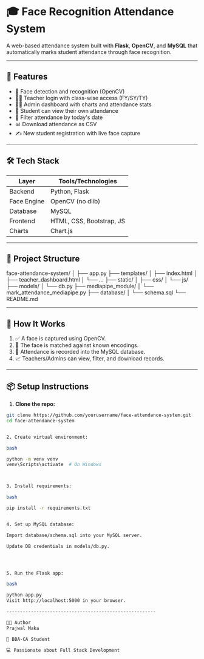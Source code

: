 # 🎓 Face Recognition Attendance System

A web-based attendance system built with **Flask**, **OpenCV**, and **MySQL** that automatically marks student attendance through face recognition.

---

## 🚀 Features

- 🎥 Face detection and recognition (OpenCV)
- 👨‍🏫 Teacher login with class-wise access (FY/SY/TY)
- 🧑‍💼 Admin dashboard with charts and attendance stats
- 🧾 Student can view their own attendance
- 📅 Filter attendance by today's date
- 📊 Download attendance as CSV
- ✍️ New student registration with live face capture

---

## 🛠️ Tech Stack

| Layer        | Tools/Technologies            |
|--------------|-------------------------------|
| Backend      | Python, Flask                 |
| Face Engine  | OpenCV (no dlib)              |
| Database     | MySQL                         |
| Frontend     | HTML, CSS, Bootstrap, JS      |
| Charts       | Chart.js                      |

---

## 📂 Project Structure

face-attendance-system/
│
├── app.py
├── templates/
│ ├── index.html
│ ├── teacher_dashboard.html
│ └── ...
├── static/
│ ├── css/
│ └── js/
├── models/
│ └── db.py
├── mediapipe_module/
│ └── mark_attendance_mediapipe.py
├── database/
│ └── schema.sql
└── README.md


---

## 📸 How It Works

1. ✅ A face is captured using OpenCV.
2. 🧠 The face is matched against known encodings.
3. 🧾 Attendance is recorded into the MySQL database.
4. 📈 Teachers/Admins can view, filter, and download records.

---

## 📦 Setup Instructions

1. **Clone the repo:**

```bash
git clone https://github.com/yourusername/face-attendance-system.git
cd face-attendance-system


2. Create virtual environment:

bash

python -m venv venv
venv\Scripts\activate  # On Windows



3. Install requirements:

bash

pip install -r requirements.txt


4. Set up MySQL database:

Import database/schema.sql into your MySQL server.

Update DB credentials in models/db.py.




5. Run the Flask app:

bash

python app.py
Visit http://localhost:5000 in your browser.

-------------------------------------------------------

🧑‍💻 Author
Prajwal Maka

💼 BBA-CA Student

💻 Passionate about Full Stack Development